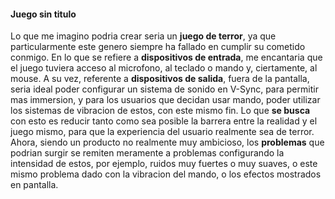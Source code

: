 #### Juego sin titulo

Lo que me imagino podria crear seria un **juego de terror**, ya que particularmente este genero siempre ha fallado en cumplir su cometido conmigo. En lo que se refiere a **dispositivos de entrada**,
me encantaria que el juego tuviera acceso al microfono, al teclado o mando y, ciertamente, al mouse. A su vez, referente a **dispositivos de salida**, fuera de la pantalla, seria ideal poder configurar
un sistema de sonido en V-Sync, para permitir mas immersion, y para los usuarios que decidan usar mando, poder utilizar los sistemas de vibracion de estos, con este mismo fin. Lo que **se busca** con esto
es reducir tanto como sea posible la barrera entre la realidad y el juego mismo, para que la experiencia del usuario realmente sea de terror. Ahora, siendo un producto no realmente muy ambicioso, los **problemas**
que podrian surgir se remiten meramente a problemas configurando la intensidad de estos, por ejemplo, ruidos muy fuertes o muy suaves, o este mismo problema dado con la vibracion del mando, o los efectos mostrados
en pantalla.
